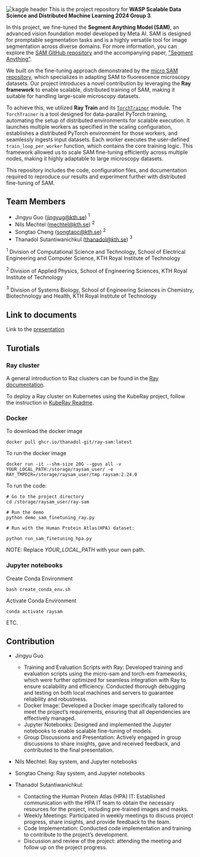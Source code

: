
![kaggle header](https://github.com/user-attachments/assets/79e41d49-3d9a-4960-8ee0-22d3e14b4dd7)
This is the project repository for **WASP Scalable Data Science and Distributed Machine Learning 2024 Group 3**.  

In this project, we fine-tuned the **Segment Anything Model (SAM)**, an advanced vision foundation model developed by Meta AI. SAM is designed for promptable segmentation tasks and is a highly versatile tool for image segmentation across diverse domains. For more information, you can explore the [SAM GitHub repository](https://github.com/facebookresearch/segment-anything) and the accompanying paper, ["Segment Anything"](https://arxiv.org/abs/2304.02643).  

We built on the fine-tuning approach demonstrated by the [micro SAM repository](https://github.com/computational-cell-analytics/micro-sam), which specializes in adapting SAM to fluorescence microscopy datasets. Our project introduces a novel contribution by leveraging the **Ray framework** to enable scalable, distributed training of SAM, making it suitable for handling large-scale microscopy datasets.  

To achieve this, we utilized **Ray Train** and its [`TorchTrainer`](https://docs.ray.io/en/latest/train/api/doc/ray.train.torch.TorchTrainer.html) module. The `TorchTrainer` is a tool designed for data-parallel PyTorch training, automating the setup of distributed environments for scalable execution. It launches multiple workers as specified in the scaling configuration, establishes a distributed PyTorch environment for those workers, and seamlessly ingests input datasets. Each worker executes the user-defined `train_loop_per_worker` function, which contains the core training logic. This framework allowed us to scale SAM fine-tuning efficiently across multiple nodes, making it highly adaptable to large microscopy datasets.  

This repository includes the code, configuration files, and documentation required to reproduce our results and experiment further with distributed fine-tuning of SAM.

## Team Members
- Jingyu Guo (jingyug@kth.se) $^{1}$
- Nils Mechtel (mechtel@kth.se) $^{2}$
- Songtao Cheng (songtaoc@kth.se) $^{2}$
- Thanadol Sutantiwanichkul (thanadol@kth.se) $^{3}$

$^{1}$ Division of Computational Science and Technology, School of Electrical Engineering and Computer Science, KTH Royal Institute of Technology

$^{2}$ Division of Applied Physics, School of Engineering Sciences, KTH Royal Institute of Technology

$^{3}$ Division of Systems Biology, School of Engineering Sciences in Chemistry, Biotechnology and Health, KTH Royal Institute of Technology

## Link to documents 
Link to the [presentation](https://docs.google.com/presentation/d/1KyzPKBo25B9-GNr_semnD0oxbj-Y88YiK_fBCCQF9fQ/edit?usp=sharing)


## Turotials 

### Ray cluster
A general introduction to Raz clusters can be found in the [Ray documentation](https://docs.ray.io/en/latest/cluster/getting-started.html).

To deploy a Ray cluster on Kubernetes using the KubeRay project, follow the instruction in [KubeRay Readme](kuberay-cluster/).

### Docker 
To download the docker image
```
docker pull ghcr.io/thanadol-git/ray-sam:latest
```

To run the docker image
```
docker run -it --shm-size 20G --gpus all -v YOUR_LOCAL_PATH:/storage/raysam_user/ -e RAY_TMPDIR=/storage/raysam_user/tmp raysam:2.24.0
```
To run the code:
```
# Go to the project directory
cd /storage/raysam_user/ray-sam

# Run the demo
python demo_sam_finetuning_ray.py

# Run with the Human Protein Atlas(HPA) dataset:

python run_sam_finetuning_hpa.py
```

NOTE: Replace *YOUR_LOCAL_PATH* with your own path.

### Jupyter notebooks

Create Conda Environment
```
bash create_conda_env.sh
```

Activate Conda Environment
```
conda activate raysam
```

ETC. 

## Contribution 
- Jingyu Guo
  - Training and Evaluation Scripts with Ray: Developed training and evaluation scripts using the micro-sam and torch-em frameworks, which were further optimized for seamless integration with Ray to ensure scalability and efficiency. Conducted thorough debugging and testing on both local machines and servers to guarantee reliability and robustness.
  - Docker Image: Developed a Docker image specifically tailored to meet the project’s requirements, ensuring that all dependencies are effectively managed.
  - Jupyter Notebooks: Designed and implemented the Jupyter notebooks to enable scalable fine-tuning of models. 
  - Group Discussions and Presentation: Actively engaged in group discussions to share insights, gave and received feedback, and contributed to the final presentation.

- Nils Mechtel: Ray system, and Jupyter notebooks
- Songtao Cheng: Ray system, and Jupyter notebooks
- Thanadol Sutantiwanichkul: 
  - Contacting the Human Protein Atlas (HPA) IT: Established communication with the HPA IT team to obtain the necessary resources for the project, including pre-trained images and masks.
  - Weekly Meetings: Participated in weekly meetings to discuss project progress, share insights, and provide feedback to the team.
  - Code Implementation: Conducted code implementation and training to contribute to the project’s development.
  - Discussion and review of the project: attending the meeting and follow up on the project progress.